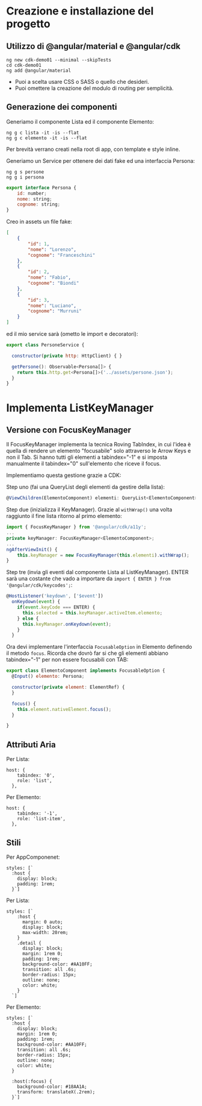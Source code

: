 # Creazione e installazione del progetto 
## Utilizzo di @angular/material e @angular/cdk

```
ng new cdk-demo01 --minimal --skipTests
cd cdk-demo01
ng add @angular/material
```

* Puoi a scelta usare CSS o SASS o quello che desideri.
* Puoi omettere la creazione del modulo di routing per semplicità.

## Generazione dei componenti

Generiamo il componente Lista ed il componente Elemento:

```
ng g c lista -it -is --flat
ng g c elemento -it -is --flat
```

Per brevità verrano creati nella root di app, con template e style inline.

Generiamo un Service per ottenere dei dati fake ed una interfaccia Persona:

```
ng g s persone
ng g i persona
```

```js
export interface Persona {
    id: number;
    nome: string;
    cognome: string;
}
```

Creo in assets un file fake:

```json
[
    {
        "id": 1,
        "nome": "Lorenzo",
        "cognome": "Franceschini"
    },
    {
        "id": 2,
        "nome": "Fabio",
        "cognome": "Biondi"
    },
    {
        "id": 3,
        "nome": "Luciano",
        "cognome": "Murruni"
    }
]
```

ed il mio service sarà (ometto le import e decoratori):

```js
export class PersoneService {

  constructor(private http: HttpClient) { }

  getPersone(): Observable<Persona[]> {
    return this.http.get<Persona[]>('../assets/persone.json');
  }
}
```

# Implementa ListKeyManager
## Versione con FocusKeyManager

Il FocusKeyManager implementa la tecnica Roving TabIndex, in cui l'idea è quella di rendere un elemento "focusabile" solo attraverso le Arrow Keys e non il Tab. Si hanno tutti gli elementi a tabindex="-1" e si imposta manualmente il tabindex="0" sull'elemento che riceve il focus.

Implementiamo questa gestione grazie a CDK:

Step uno (fai una QueryList degli elementi da gestire della lista):

```js
@ViewChildren(ElementoComponent) elementi: QueryList<ElementoComponent>;
```

Step due (inizializza il KeyManager). Grazie al `withWrap()` una volta raggiunto il fine lista ritorno al primo elemento:

```js
import { FocusKeyManager } from '@angular/cdk/a11y';
...
private keyManager: FocusKeyManager<ElementoComponent>;
...
ngAfterViewInit() {
    this.keyManager = new FocusKeyManager(this.elementi).withWrap();
}
```

Step tre (invia gli eventi dal componente Lista al ListKeyManager). ENTER sarà una costante che vado a importare da `import { ENTER } from '@angular/cdk/keycodes';`:

```js
@HostListener('keydown', ['$event'])
  onKeydown(event) {
    if(event.keyCode === ENTER) {
      this.selected = this.keyManager.activeItem.elemento;
    } else {
      this.keyManager.onKeydown(event);
    }
  }
```

Ora devi implementare l'interfaccia `FocusableOption` in Elemento definendo il metodo `focus`. Ricorda che dovrò far si che gli elementi abbiano tabindex="-1" per non essere focusabili con TAB:

```js
export class ElementoComponent implements FocusableOption {
  @Input() elemento: Persona;

  constructor(private element: ElementRef) {
  }

  focus() {
    this.element.nativeElement.focus();
  }

}
```

## Attributi Aria

Per Lista:

```
host: {
    tabindex: '0',
    role: 'list',
  },
```

Per Elemento:

```
host: {
    tabindex: '-1',
    role: 'list-item',
  },
```

## Stili

Per AppComponenet:

```
styles: [`
  :host {
    display: block;
    padding: 1rem;
  }`]
```

Per Lista:

```
styles: [`
    :host {
      margin: 0 auto;
      display: block;
      max-width: 20rem;
    }
    .detail {
      display: block;
      margin: 1rem 0;
      padding: 1rem;
      background-color: #AA10FF;
      transition: all .6s;
      border-radius: 15px;
      outline: none;
      color: white;
    }
  `]
```

Per Elemento:

```
styles: [`
  :host {
    display: block;
    margin: 1rem 0;
    padding: 1rem;
    background-color: #AA10FF;
    transition: all .6s;
    border-radius: 15px;
    outline: none;
    color: white;
  }

  :host(:focus) {
    background-color: #18AA1A;
    transform: translateX(.2rem);
  }`]
```